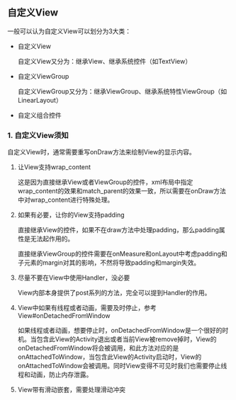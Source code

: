 ## 自定义View

一般可以认为自定义View可以划分为3大类：

* 自定义View

  自定义View又分为：继承View、继承系统控件（如TextView）

* 自定义ViewGroup

  自定义ViewGroup又分为：继承ViewGroup、继承系统特性ViewGroup（如LinearLayout）

* 自定义组合控件

### 1. 自定义View须知

自定义View时，通常需要重写onDraw方法来绘制View的显示内容。

1. 让View支持wrap_content

   这是因为直接继承View或者ViewGroup的控件，xml布局中指定wrap_content的效果和match_parent的效果一致，所以需要在onDraw方法中对wrap_content进行特殊处理。

2. 如果有必要，让你的View支持padding

   直接继承View的控件，如果不在draw方法中处理padding，那么padding属性是无法起作用的。

   直接继承ViewGroup的控件需要在onMeasure和onLayout中考虑padding和子元素的margin对其的影响，不然将导致padding和margin失效。

3. 尽量不要在View中使用Handler，没必要

   View内部本身提供了post系列的方法，完全可以提到Handler的作用。

4. View中如果有线程或者动画，需要及时停止，参考View#onDetachedFromWindow

   如果线程或者动画，想要停止时，onDetachedFromWindow是一个很好的时机。当包含此View的Activity退出或者当前View被remove掉时，View的onDetachedFromWindow将会被调用，和此方法对应的是onAttachedToWindow，当包含此View的Activity启动时，View的onAttachedToWindow会被调用。同时View变得不可见时我们也需要停止线程和动画，防止内存泄露。

5. View带有滑动嵌套，需要处理滑动冲突

